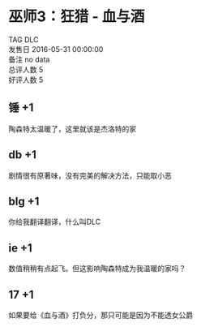 



# 巫师3：狂猎 - 血与酒
  
TAG DLC  
发售日 2016-05-31 00:00:00  
备注 no data  
总评人数 5  
好评人数 5
## 锤 +1


陶森特太温暖了，这里就该是杰洛特的家
##  db +1 


 剧情很有原著味，没有完美的解决方法，只能取小恶 
## blg +1


你给我翻译翻译，什么叫DLC
## ie +1


数值稍稍有点起飞。但这影响陶森特成为我温暖的家吗？
## 17 +1


如果要给《血与酒》打负分，那只可能是因为不能透女公爵